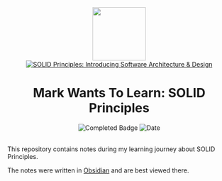 
<div>
<div id="icon" align="center">
<img src="https://media3.giphy.com/media/v1.Y2lkPTc5MGI3NjExM3ZseHp6MDVnZTRheGNndnJ4eXlmYTI0ZHhidnY0b2R4MnU1enRlbSZlcD12MV9pbnRlcm5hbF9naWZfYnlfaWQmY3Q9cw/JWy2zBSXQ55W5Jh00D/giphy.gif" width="120"/>
</div>
<div id="title" align="center">
<a href="https://www.udemy.com/course/solid-design/">
<img src="https://img.shields.io/badge/SOLID Principles: Introducing Software Architecture & Design-white?logo=udemy&style=for-the-badge&color=D2CBCB" alt="SOLID Principles: Introducing Software Architecture & Design" />
</a>
<h1>Mark Wants To Learn: SOLID Principles</h1>
</div>
</div>
<div align="center">
<img src="https://img.shields.io/badge/Status-Completed-white?color=35FF69" alt="Completed Badge" />
<img src="https://img.shields.io/badge/Date-2025--02--13-white?color=3066BE" alt="Date" />
<br />
<br />
</div>

This repository contains notes during my learning journey about SOLID Principles.

The notes were written in [Obsidian](https://obsidian.md/) and are best viewed there.
